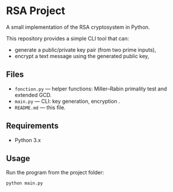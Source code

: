 # RSA Project

A small implementation of the RSA cryptosystem in Python.

This repository provides a simple CLI tool that can:

- generate a public/private key pair (from two prime inputs),
- encrypt a text message using the generated public key,


## Files

- `fonction.py` — helper functions: Miller–Rabin primality test and extended GCD.  
- `main.py` — CLI: key generation, encryption .  
- `README.md` — this file.

## Requirements

- Python 3.x

## Usage

Run the program from the project folder:

```bash
python main.py
